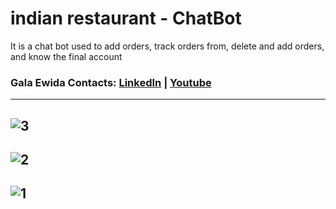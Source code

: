 # indian restaurant - ChatBot
It is a chat bot used to add orders, track orders from, delete and add orders, and know the final account
 
### Gala Ewida  Contacts:    [LinkedIn](https://www.linkedin.com/in/galal-ewida/) | [Youtube](https://www.youtube.com/channel/UCo1RhM4NWgmcTiKuj3SS_2g) 

------------------------------
![3](https://github.com/Galal-pic/Indian_restaurant_chatbot-/assets/70837846/b9f30ec3-db9e-4c9f-958e-d5bc17a4c1bd)
------------------------------
![2](https://github.com/Galal-pic/Indian_restaurant_chatbot-/assets/70837846/54193988-8363-4667-b7b7-08ba15987189)
------------------------------
![1](https://github.com/Galal-pic/Indian_restaurant_chatbot-/assets/70837846/be47b016-55c0-47c6-91d8-5006b1240cba)
------------------------------
